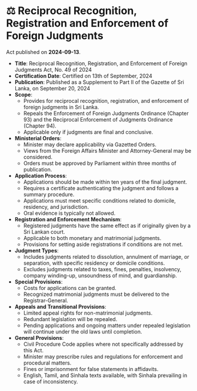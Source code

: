 # ⚖️  Reciprocal Recognition, Registration and Enforcement of Foreign Judgments

Act published on **2024-09-13**.

- **Title**: Reciprocal Recognition, Registration, and Enforcement of Foreign Judgments Act, No. 49 of 2024
- **Certification Date**: Certified on 13th of September, 2024
- **Publication**: Published as a Supplement to Part II of the Gazette of Sri Lanka, on September 20, 2024
- **Scope**:
  - Provides for reciprocal recognition, registration, and enforcement of foreign judgments in Sri Lanka.
  - Repeals the Enforcement of Foreign Judgments Ordinance (Chapter 93) and the Reciprocal Enforcement of Judgments Ordinance (Chapter 94).
  - Applicable only if judgments are final and conclusive.
- **Ministerial Orders**:
  - Minister may declare applicability via Gazetted Orders.
  - Views from the Foreign Affairs Minister and Attorney-General may be considered.
  - Orders must be approved by Parliament within three months of publication.
- **Application Process**:
  - Applications should be made within ten years of the final judgment.
  - Requires a certificate authenticating the judgment and follows a summary procedure.
  - Applications must meet specific conditions related to domicile, residency, and jurisdiction.
  - Oral evidence is typically not allowed.
- **Registration and Enforcement Mechanism**:
  - Registered judgments have the same effect as if originally given by a Sri Lankan court.
  - Applicable to both monetary and matrimonial judgments.
  - Provisions for setting aside registrations if conditions are not met.
- **Judgment Types**:
  - Includes judgments related to dissolution, annulment of marriage, or separation, with specific residency or domicile conditions.
  - Excludes judgments related to taxes, fines, penalties, insolvency, company winding-up, unsoundness of mind, and guardianship.
- **Special Provisions**:
  - Costs for applications can be granted.
  - Recognized matrimonial judgments must be delivered to the Registrar-General.
- **Appeals and Transitional Provisions**:
  - Limited appeal rights for non-matrimonial judgments.
  - Redundant legislation will be repealed.
  - Pending applications and ongoing matters under repealed legislation will continue under the old laws until completion.
- **General Provisions**:
  - Civil Procedure Code applies where not specifically addressed by this Act.
  - Minister may prescribe rules and regulations for enforcement and procedural matters.
  - Fines or imprisonment for false statements in affidavits.
  - English, Tamil, and Sinhala texts available, with Sinhala prevailing in case of inconsistency.
